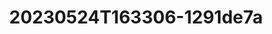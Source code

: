 ---
title: 20230524T163306-1291de7a
takenAt: 2023-05-24T16:33:06.000Z
license: CC BY-ND 4.0
url: >-
  //images.ctfassets.net/bncv3c2gt878/2P5eqFxVuYtST7DYQ9Lw1X/56fe4995f2cae57982b96f862ab553a1/IMG20230524183049-01
size: 3501730
image:
  width: 3008
  height: 4000
geo:
  lat: 28.501202777777777
  lng: -16.331816666666665
contentType: image/jpeg
mediaInfo:
  Image:
    Make: OnePlus
    Model: OnePlus 9 Pro
    Orientation: 1
    XResolution:
      - 72
    YResolution:
      - 72
    ResolutionUnit: 2
    Software: Snapseed 2.0
    DateTime: 2023:05:24 18:33:06
    YCbCrPositioning: 1
    ExifTag: 217
    GPSTag: 750
  Photo:
    ExposureTime:
      - 0.00028145229383619476
    FNumber:
      - 1.88
    ExposureProgram: 0
    ISOSpeedRatings: 102
    ExifVersion: 48 50 50 48
    DateTimeOriginal: 2023:05:24 18:30:49
    DateTimeDigitized: 2023:05:24 18:30:49
    OffsetTimeOriginal: '+01:00'
    ComponentsConfiguration: 1 2 3 0
    ShutterSpeedValue:
      - 11.794
    ApertureValue:
      - 1.82
    BrightnessValue:
      - 0
    ExposureBiasValue:
      - 0
    MaxApertureValue:
      - 1.82
    MeteringMode: 2
    Flash: 16
    FocalLength:
      - 6.064
    UserComment: 'charset=InvalidCharsetId '
    SubSecTime: '319'
    SubSecTimeOriginal: '319'
    SubSecTimeDigitized: '319'
    FlashpixVersion: 48 49 48 48
    ColorSpace: 1
    PixelXDimension: 3008
    PixelYDimension: 4000
    SensingMethod: 0
    SceneType: '0'
    ExposureMode: 0
    WhiteBalance: 0
    FocalLengthIn35mmFilm: 0
    SceneCaptureType: 0
  GPSInfo:
    GPSLatitudeRef: 'N'
    GPSLatitude:
      - 28
      - 30
      - 4.33
    GPSLongitudeRef: W
    GPSLongitude:
      - 16
      - 19
      - 54.54
    GPSAltitudeRef: '0'
    GPSAltitude:
      - 684.1
    GPSTimeStamp:
      - 17
      - 30
      - 18
    GPSDateStamp: '2023:05:24'
---